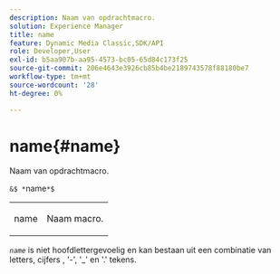 ```yaml
---
description: Naam van opdrachtmacro.
solution: Experience Manager
title: name
feature: Dynamic Media Classic,SDK/API
role: Developer,User
exl-id: b5aa907b-aa95-4573-bc05-65d84c173f25
source-git-commit: 206e4643e3926cb85b4be2189743578f88180be7
workflow-type: tm+mt
source-wordcount: '28'
ht-degree: 0%

---
```


# name{#name}

Naam van opdrachtmacro.

`&$ *`name`*$`

<table id="simpletable_A07C4682275F461BA1F3B7752CE3FAE1"> 
 <tr class="strow"> 
  <td class="stentry"> <p><span class="codeph"> <span class="varname"> name</span></span> </p> </td> 
  <td class="stentry"> <p>Naam macro. </p></td> 
 </tr> 
</table>

*`name`* is niet hoofdlettergevoelig en kan bestaan uit een combinatie van letters, cijfers , &#39;-&#39;, &#39;_&#39; en &#39;.&#39; tekens.
